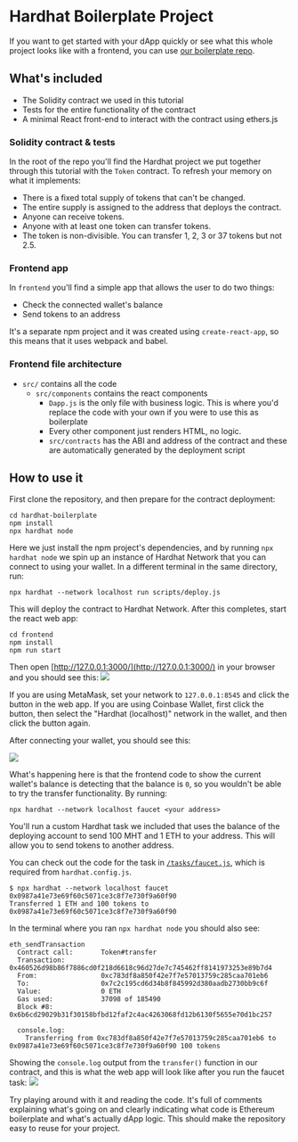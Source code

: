 # Hardhat Boilerplate Project

If you want to get started with your dApp quickly or see what this whole project looks like with a frontend, you can use [our boilerplate repo](https://github.com/NomicFoundation/hardhat-boilerplate).

## What's included

- The Solidity contract we used in this tutorial
- Tests for the entire functionality of the contract
- A minimal React front-end to interact with the contract using ethers.js

### Solidity contract & tests

In the root of the repo you'll find the Hardhat project we put together through this tutorial with the `Token` contract. To refresh your memory on what it implements:

- There is a fixed total supply of tokens that can't be changed.
- The entire supply is assigned to the address that deploys the contract.
- Anyone can receive tokens.
- Anyone with at least one token can transfer tokens.
- The token is non-divisible. You can transfer 1, 2, 3 or 37 tokens but not 2.5.

### Frontend app

In `frontend` you'll find a simple app that allows the user to do two things:

- Check the connected wallet's balance
- Send tokens to an address

It's a separate npm project and it was created using `create-react-app`, so this means that it uses webpack and babel.

### Frontend file architecture

- `src/` contains all the code
  - `src/components` contains the react components
    - `Dapp.js` is the only file with business logic. This is where you'd replace the code with your own if you were to use this as boilerplate
    - Every other component just renders HTML, no logic.
    - `src/contracts` has the ABI and address of the contract and these are automatically generated by the deployment script

## How to use it

First clone the repository, and then prepare for the contract deployment:

```
cd hardhat-boilerplate
npm install
npx hardhat node
```

Here we just install the npm project's dependencies, and by running `npx hardhat node` we spin up an instance of Hardhat Network that you can connect to using your wallet. In a different terminal in the same directory, run:

```
npx hardhat --network localhost run scripts/deploy.js
```

This will deploy the contract to Hardhat Network. After this completes, start the react web app:

```
cd frontend
npm install
npm run start
```

Then open [http://127.0.0.1:3000/](http://127.0.0.1:3000/) in your browser and you should see this: ![](/front-5.png)

If you are using MetaMask, set your network to `127.0.0.1:8545` and click the button in the web app. If you are using Coinbase Wallet, first click the button, then select the "Hardhat (localhost)" network in the wallet, and then click the button again.

After connecting your wallet, you should see this:

![](/front-2.png)

What's happening here is that the frontend code to show the current wallet's balance is detecting that the balance is `0`, so you wouldn't be able to try the transfer functionality. By running:

```
npx hardhat --network localhost faucet <your address>
```

You'll run a custom Hardhat task we included that uses the balance of the deploying account to send 100 MHT and 1 ETH to your address. This will allow you to send tokens to another address.

You can check out the code for the task in [`/tasks/faucet.js`](https://github.com/NomicFoundation/hardhat-boilerplate/blob/master/tasks/faucet.js), which is required from `hardhat.config.js`.

```
$ npx hardhat --network localhost faucet 0x0987a41e73e69f60c5071ce3c8f7e730f9a60f90
Transferred 1 ETH and 100 tokens to 0x0987a41e73e69f60c5071ce3c8f7e730f9a60f90
```

In the terminal where you ran `npx hardhat node` you should also see:

```markup{10-11}
eth_sendTransaction
  Contract call:       Token#transfer
  Transaction:         0x460526d98b86f7886cd0f218d6618c96d27de7c745462ff8141973253e89b7d4
  From:                0xc783df8a850f42e7f7e57013759c285caa701eb6
  To:                  0x7c2c195cd6d34b8f845992d380aadb2730bb9c6f
  Value:               0 ETH
  Gas used:            37098 of 185490
  Block #8:            0x6b6cd29029b31f30158bfbd12faf2c4ac4263068fd12b6130f5655e70d1bc257

  console.log:
    Transferring from 0xc783df8a850f42e7f7e57013759c285caa701eb6 to 0x0987a41e73e69f60c5071ce3c8f7e730f9a60f90 100 tokens
```

Showing the `console.log` output from the `transfer()` function in our contract, and this is what the web app will look like after you run the faucet task: ![](/front-6.png)

Try playing around with it and reading the code. It's full of comments explaining what's going on and clearly indicating what code is Ethereum boilerplate and what's actually dApp logic. This should make the repository easy to reuse for your project.
